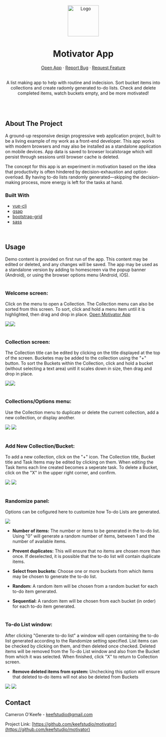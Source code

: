 <!-- PROJECT LOGO -->
<br />
<p align="center">
  <a href="https://github.com/keefstudio/motivator">
    <img src="icons/checkmark-icon.png" alt="Logo" width="100" height="100">
  </a>

  <h1 align="center">Motivator App</h1>

  <p align="center"><a href="https://motivator-app.keefstudio.com">Open App</a>
    ·
    <a href="https://github.com/keefstudio/motivator/issues">Report Bug</a>
    ·
    <a href="https://github.com/keefstudio/motivator/issues">Request Feature</a>
    <br />
    <br />
    </p>

  <p align="center">
    A list making app to help with routine and indecision.
    Sort bucket items into collections and create radomly
    generated to-do lists. Check and delete completed items, watch buckets empty, and be more motivated!
    <br />
    <br />
    
  </p>
</p>
<br />

<!-- ABOUT THE PROJECT -->
## About The Project

A ground-up responsive design progressive web application project, built to be a living example of my work as a front-end developer. This app works with modern browsers and may also be installed as a standalone application on mobile devices. App data is saved to browser localstorage which will persist through sessions until browser cache is deleted.

The concept for this app is an experiment in motivation based on the idea that productivity is often hindered by decision-exhaustion and option-overload. By having to-do lists randomly generated&mdash;skipping the decision-making process, more energy is left for the tasks at hand.
<br />

### Built With
* [vue-cli](https://cli.vuejs.org/)
* [gsap](https://greensock.com/gsap/)
* [bootstrap-grid](https://www.npmjs.com/package/bootstrap-4-grid)
* [sass](https://sass-lang.com/)
<br />

<!-- USAGE EXAMPLES -->
## Usage
Demo content is provided on first run of the app. This content may be edited or deleted, and any changes will be saved. The app may be used as a standalone version by adding to homescreen via the popup banner (Android), or using the browser options menu (Android, iOS).
<br /><br />

### Welcome screen:
Click on the menu to open a Collection. The Collection menu can also be sorted from this screen. To sort, click and hold a menu item until it is highlighted, then drag and drop in place.  <a href="https://motivator-app.keefstudio.com" target="_blank">Open Motivator App</a>

<img src="screenshots/1.00-desktop-welcome.jpg"><img src="screenshots/1.01-desktop-welcome-sort.jpg">
<br /><br />

### Collection screen:
The Collection title can be edited by clicking on the title displayed at the top of the screen. Bucketes may be added to the collection using the "+" button. To sort the Buckets within the Collection, click and hold a bucket (without selecting a text area) unitl it scales down in size, then drag and drop in place.

<img src="screenshots/1.03-desktop-collection.jpg"><img src="screenshots/1.06-desktop-bucket-sort.jpg">
<br /><br />

### Collections/Options menu:
Use the Collection menu to duplicate or delete the current collection, add a new collection, or display another.

<img src="screenshots/1.04-desktop-collection-menu.jpg"> <img src="screenshots/1.05-dektop-collection-options.jpg">
<br /><br />

### Add New Collection/Bucket:
To add a new collection, click on the "+" icon. The Collection title, Bucket title and Task Items may be edited by clicking on them. When editing the Task Items each line created becomes a seperate task. To delete a Bucket, click on the "X" in the upper right corner, and confirm.

<img src="screenshots/1.07-desktop-collection-new.jpg">
<img src="screenshots/1.08-desktop-bucket-new.jpg">
<br /><br />

### Randomize panel:
Options can be cofigured here to customize how To-do Lists are generated.

<img src="screenshots/1.09-desktop-randomize.jpg">

* **Number of items:** The number or items to be generated in the to-do list. Using "0" will generate a random number of items, between 1 and the number of available items.

* **Prevent duplicates:** This will ensure that no items are chosen more than once. If deselected, it is possible that the to-do list will contain duplicate items.

* **Select from buckets:** Choose one or more buckets from which items may be chosen to generate the to-do list.

* **Random:** A random item will be chosen from a random bucket for each to-do item generated.

* **Sequential:** A random item will be chosen from each bucket (in order) for each to-do item generated.
<br /><br />

### To-do List window:
After clicking "Generate to-do list" a window will open containing the to-do list generated according to the Randomize setting specified. List items can be checked by clicking on them, and then deleted once checked. Deleted items will be removed from the To-do List window and also from the Bucket from which it was selected. When finished, click "X" to return to Collection screen.

* **Remove deleted items from system:** Unchecking this option will ensure that deleted to-do items will not also be deleted from Buckets

<img src="screenshots/1.11-desktop-todo-checked.jpg">
<img src="screenshots/1.12-dektop-item-deleted.jpg"> 
<br />

<!-- CONTACT -->
## Contact

Cameron O'Keefe - keefstudio@gmail.com

Project Link: [https://github.com/keefstudio/motivator](https://github.com/keefstudio/motivator)
